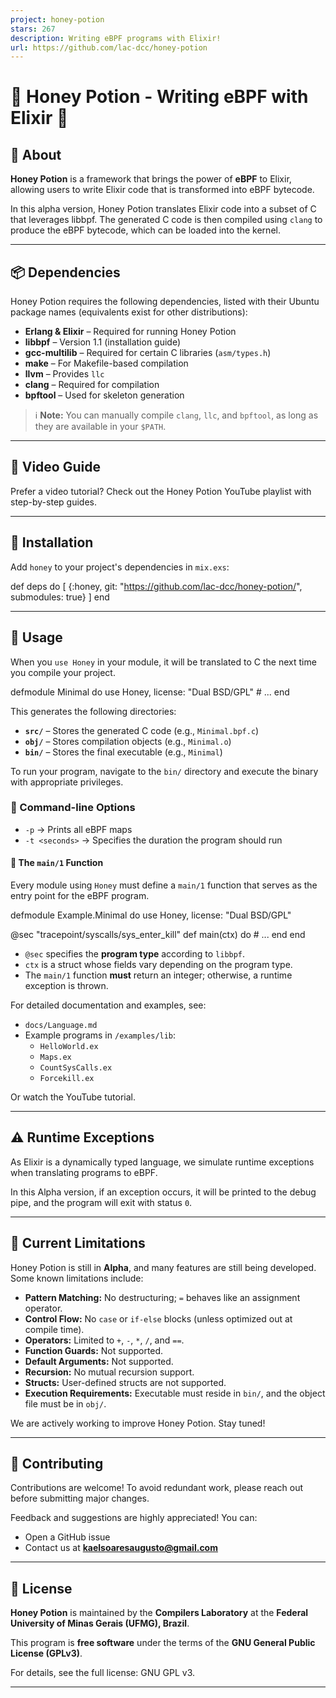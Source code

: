 ```yaml
---
project: honey-potion
stars: 267
description: Writing eBPF programs with Elixir!
url: https://github.com/lac-dcc/honey-potion
---
```


🍯 Honey Potion - Writing eBPF with Elixir 🍯
=============================================

🐝 About
--------

**Honey Potion** is a framework that brings the power of **eBPF** to Elixir, allowing users to write Elixir code that is transformed into eBPF bytecode.

In this alpha version, Honey Potion translates Elixir code into a subset of C that leverages libbpf. The generated C code is then compiled using `clang` to produce the eBPF bytecode, which can be loaded into the kernel.

* * *

📦 Dependencies
---------------

Honey Potion requires the following dependencies, listed with their Ubuntu package names (equivalents exist for other distributions):

-   **Erlang & Elixir** – Required for running Honey Potion
-   **libbpf** – Version 1.1 (installation guide)
-   **gcc-multilib** – Required for certain C libraries (`asm/types.h`)
-   **make** – For Makefile-based compilation
-   **llvm** – Provides `llc`
-   **clang** – Required for compilation
-   **bpftool** – Used for skeleton generation

> ℹ️ **Note:** You can manually compile `clang`, `llc`, and `bpftool`, as long as they are available in your `$PATH`.

* * *

🎥 Video Guide
--------------

Prefer a video tutorial? Check out the Honey Potion YouTube playlist with step-by-step guides.

* * *

🚀 Installation
---------------

Add `honey` to your project's dependencies in `mix.exs`:

def deps do
  \[
    {:honey, git: "https://github.com/lac-dcc/honey-potion/", submodules: true}
  \]
end

* * *

📝 Usage
--------

When you `use Honey` in your module, it will be translated to C the next time you compile your project.

defmodule Minimal do
  use Honey, license: "Dual BSD/GPL"
  \# ...
end

This generates the following directories:

-   **`src/`** – Stores the generated C code (e.g., `Minimal.bpf.c`)
-   **`obj/`** – Stores compilation objects (e.g., `Minimal.o`)
-   **`bin/`** – Stores the final executable (e.g., `Minimal`)

To run your program, navigate to the `bin/` directory and execute the binary with appropriate privileges.

### 🔧 Command-line Options

-   `-p` → Prints all eBPF maps
-   `-t <seconds>` → Specifies the duration the program should run

#### 🎯 The `main/1` Function

Every module using `Honey` must define a `main/1` function that serves as the entry point for the eBPF program.

defmodule Example.Minimal do
  use Honey, license: "Dual BSD/GPL"

  @sec "tracepoint/syscalls/sys\_enter\_kill"
  def main(ctx) do
    \# ...
  end
end

-   `@sec` specifies the **program type** according to `libbpf`.
-   `ctx` is a struct whose fields vary depending on the program type.
-   The `main/1` function **must** return an integer; otherwise, a runtime exception is thrown.

For detailed documentation and examples, see:

-   `docs/Language.md`
-   Example programs in `/examples/lib`:
    -   `HelloWorld.ex`
    -   `Maps.ex`
    -   `CountSysCalls.ex`
    -   `Forcekill.ex`

Or watch the YouTube tutorial.

* * *

⚠️ Runtime Exceptions
---------------------

As Elixir is a dynamically typed language, we simulate runtime exceptions when translating programs to eBPF.

In this Alpha version, if an exception occurs, it will be printed to the debug pipe, and the program will exit with status `0`.

* * *

🚧 Current Limitations
----------------------

Honey Potion is still in **Alpha**, and many features are still being developed. Some known limitations include:

-   **Pattern Matching:** No destructuring; `=` behaves like an assignment operator.
-   **Control Flow:** No `case` or `if-else` blocks (unless optimized out at compile time).
-   **Operators:** Limited to `+`, `-`, `*`, `/`, and `==`.
-   **Function Guards:** Not supported.
-   **Default Arguments:** Not supported.
-   **Recursion:** No mutual recursion support.
-   **Structs:** User-defined structs are not supported.
-   **Execution Requirements:** Executable must reside in `bin/`, and the object file must be in `obj/`.

We are actively working to improve Honey Potion. Stay tuned!

* * *

🤝 Contributing
---------------

Contributions are welcome! To avoid redundant work, please reach out before submitting major changes.

Feedback and suggestions are highly appreciated! You can:

-   Open a GitHub issue
-   Contact us at **kaelsoaresaugusto@gmail.com**

* * *

📜 License
----------

**Honey Potion** is maintained by the **Compilers Laboratory** at the **Federal University of Minas Gerais (UFMG), Brazil**.

This program is **free software** under the terms of the **GNU General Public License (GPLv3)**.

For details, see the full license: GNU GPL v3.

* * *
